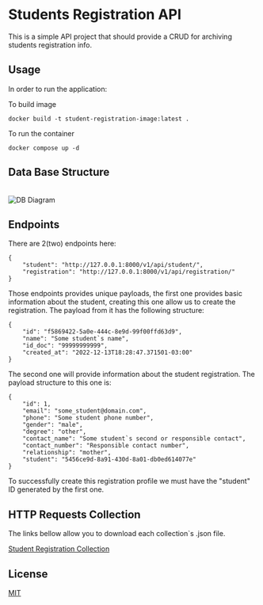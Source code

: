 # Students Registration API

This is a simple API project that should provide a CRUD for archiving students registration info.

## Usage

In order to run the application:

To build image
```commandline
docker build -t student-registration-image:latest .
```

To run the container
```commandline
docker compose up -d
```

## Data Base Structure

<div style="display: inline-block"></br>
    <img alt="DB Diagram" align="center" src='https://drive.google.com/uc?export=view&id=1QjwkEH85OtjmY6fNm8cJR-KKsrtgqoda'>
</div></br>

## Endpoints

There are 2(two) endpoints here:

```commandline
{
    "student": "http://127.0.0.1:8000/v1/api/student/",
    "registration": "http://127.0.0.1:8000/v1/api/registration/"
}
```
Those endpoints provides unique payloads, the first one provides basic information about the student, creating this
one allow us to create the registration. The payload from it has the following structure:

```commandline
{
    "id": "f5869422-5a0e-444c-8e9d-99f00ffd63d9",
    "name": "Some student`s name",
    "id_doc": "99999999999",
    "created_at": "2022-12-13T18:28:47.371501-03:00"
}
```

The second one will provide information about the student registration. The payload structure to this one is:

```commandline
{
    "id": 1,
    "email": "some_student@domain.com",
    "phone": "Some student phone number",
    "gender": "male",
    "degree": "other",
    "contact_name": "Some student`s second or responsible contact",
    "contact_number": "Responsible contact number",
    "relationship": "mother",
    "student": "5456ce9d-8a91-430d-8a01-db0ed614077e"
}
```

To successfully create this registration profile we must have the "student" ID generated by the first one.

## HTTP Requests Collection

The links bellow allow you to download each collection`s .json file.

[Student Registration Collection](https://drive.google.com/uc?export=view&id=1PFiODE3eKAsQ9-HgMN7RunJAHqa1Dw9s)</br>

## License

[MIT](https://choosealicense.com/licenses/mit/)
